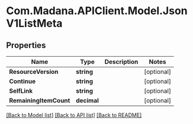 
# Com.Madana.APIClient.Model.JsonV1ListMeta

## Properties

Name | Type | Description | Notes
------------ | ------------- | ------------- | -------------
**ResourceVersion** | **string** |  | [optional] 
**Continue** | **string** |  | [optional] 
**SelfLink** | **string** |  | [optional] 
**RemainingItemCount** | **decimal** |  | [optional] 

[[Back to Model list]](../README.md#documentation-for-models)
[[Back to API list]](../README.md#documentation-for-api-endpoints)
[[Back to README]](../README.md)

